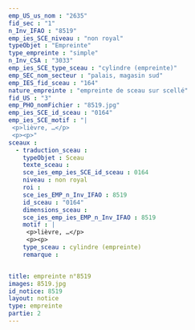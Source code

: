 ```yaml
---
emp_US_us_nom : "2635"
fid_sec : "1"
n_Inv_IFAO : "8519"
emp_ies_SCE_niveau : "non royal"
typeObjet : "Empreinte"
type_empreinte : "simple"
n_Inv_CSA : "3033"
emp_ies_SCE_type_sceau : "cylindre (empreinte)"
emp_SEC_nom_secteur : "palais, magasin sud"
emp_IES_fid_sceau : "164"
nature_empreinte : "empreinte de sceau sur scellé"
fid_US : "3"
emp_PHO_nomFichier : "8519.jpg"
emp_ies_SCE_id_sceau : "0164"
emp_ies_SCE_motif : "|
 <p>lièvre, …</p>
 <p><p>"
sceaux :
  - traduction_sceau : 
    typeObjet : Sceau
    texte_sceau : 
    sce_ies_emp_ies_SCE_id_sceau : 0164
    niveau : non royal
    roi : 
    sce_ies_EMP_n_Inv_IFAO : 8519
    id_sceau : "0164"
    dimensions_sceau : 
    sce_ies_emp_ies_EMP_n_Inv_IFAO : 8519
    motif : |
     <p>lièvre, …</p>
     <p><p>
    type_sceau : cylindre (empreinte)
    remarque : 


title: empreinte n°8519
images: 8519.jpg
id_notice: 8519
layout: notice
type: empreinte
partie: 2
---
```

